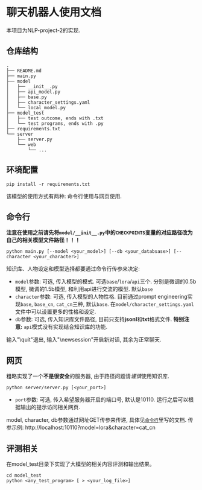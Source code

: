 # 聊天机器人使用文档

本项目为NLP-project-2的实现.

## 仓库结构
```shell
.
├── README.md
├── main.py
├── model
│   ├── __init__.py
│   ├── api_model.py
│   ├── base.py
│   ├── character_settings.yaml
│   └── local_model.py
├── model_test
│   ├── test outcome, ends with .txt
│   └── test programs, ends with .py
├── requirements.txt
└── server
    ├── server.py
    └── web
        └── ...
```
        
## 环境配置

```shell
pip install -r requirements.txt
```

该模型的使用方式有两种: 命令行使用与网页使用. 

## 命令行

**注意在使用之前请先将`model/__init__.py`中的`CHECKPOINTS`变量的对应路径改为自己的相关模型文件路径！！！**

```shell
python main.py [--model <your_model>] [--db <your_databsase>] [--character <your_character>]
```

知识库、人物设定和模型选择都要通过命令行传参来决定: 
- `model`参数: 可选, 传入模型的模式. 可选`base`/`lora`/`api`三个. 分别是微调的0.5b模型, 微调的1.5b模型, 和利用api进行交流的模型. 默认`base`
- `character`参数: 可选, 传入模型的人物性格. 目前通过prompt engineering实现`base`, `base_cn`, `cat_cn`三种, 默认`base`. 在`model/character_settings.yaml`文件中可以设置更多的性格和设定. 
- `db`参数: 可选, 传入知识库文件路径, 目前只支持**jsonl**和**txt**格式文件. **特别注意:** `api`模式没有实现结合知识库的功能. 

输入"\quit"退出, 输入"\newsession"开启新对话, 其余为正常聊天.

## 网页
粗略实现了一个**不是很安全**的服务器, 由于路径问题请*谨慎*使用知识库. 
```shell
python server/server.py [<your_port>]
```

- `port`参数: 可选, 传入希望服务器开启的端口号, 默认是10110. 运行之后可以根据输出的提示访问相关网页. 

model, character, db参数通过网址GET传参来传递, 具体见[`命令行`](#命令行)里写的文档. 
传参示例: http://localhost:10110?model=lora&character=cat_cn

## 评测相关

在model_test目录下实现了大模型的相关内容评测和输出结果。

```shell
cd model_test
python <any_test_program> [ > <your_log_file>]
```